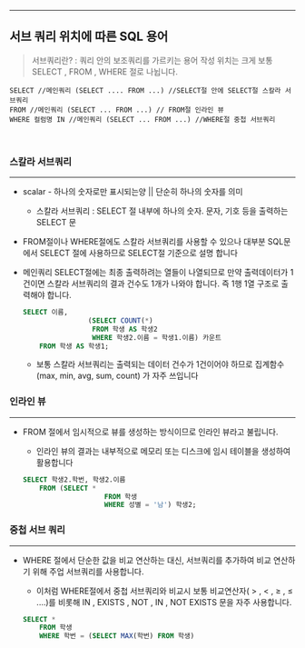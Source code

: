 ***

## 서브 쿼리 위치에 따른 SQL 용어

>서브쿼리란? : 쿼리 안의 보조쿼리를 가르키는 용어
>작성 위치는 크게 보통 SELECT , FROM , WHERE 절로 나뉩니다.

```mysql
SELECT //메인쿼리 (SELECT .... FROM ...) //SELECT절 안에 SELECT절 스칼라 서브쿼리 
FROM //메인쿼리 (SELECT ... FROM ...) // FROM절 인라인 뷰 
WHERE 컬럼명 IN //메인쿼리 (SELECT ... FROM ...) //WHERE절 중첩 서브쿼리
```

<br>

### 스칼라 서브쿼리

---

-   scalar - 하나의 숫자로만 표시되는양 || 단순히 하나의 숫자를 의미
    
    -   스칼라 서브쿼리 : SELECT 절 내부에 하나의 숫자. 문자, 기호 등을 출력하는 SELECT 문
-   FROM절이나 WHERE절에도 스칼라 서브쿼리를 사용할 수 있으나 대부분 SQL문에서 SELECT 절에 사용하므로 SELECT절 기준으로 설명 합니다
    
-   메인쿼리 SELECT절에는 최종 출력하려는 열들이 나열되므로 만약 출력데이터가 1건이면 스칼라 서브쿼리의 결과 건수도 1개가 나와야 합니다. 즉 1행 1열 구조로 출력해야 합니다.
    
    ```sql
    SELECT 이름,
    				(SELECT COUNT(*)
    				 FROM 학생 AS 학생2
    				 WHERE 학생2.이름 = 학생1.이름) 카운트
    	FROM 학생 AS 학생1;
    ```
    
    -   보통 스칼라 서브쿼리는 출력되는 데이터 건수가 1건이어야 하므로 집계함수(max, min, avg, sum, count) 가 자주 쓰입니다


### 인라인 뷰

---

-   FROM 절에서 임시적으로 뷰를 생성하는 방식이므로 인라인 뷰라고 불립니다.
    
    -   인라인 뷰의 결과는 내부적으로 메모리 또는 디스크에 임시 테이블을 생성하여 활용합니다
    
    ```sql
    SELECT 학생2.학번, 학생2.이름
    	FROM (SELECT *
    					FROM 학생
    					WHERE 성별 = '남') 학생2;
    ```


### 중첩 서브 쿼리

---

-   WHERE 절에서 단순한 값을 비교 연산하는 대신, 서브쿼리를 추가하여 비교 연산하기 위해 주업 서브쿼리를 사용합니다.
    
    -   이처럼 WHERE절에서 중첩 서브쿼리와 비교시 보통 비교연산자( > , < , ≥ , ≤ ....)를 비롯해 IN , EXISTS , NOT , IN , NOT EXISTS 문을 자주 사용합니다.
    
    ```sql
    SELECT *
    	FROM 학생
    	WHERE 학번 = (SELECT MAX(학번) FROM 학생)
    ```